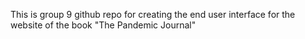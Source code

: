 This is group 9 github repo for creating the end user interface for the website of the book "The Pandemic Journal"
